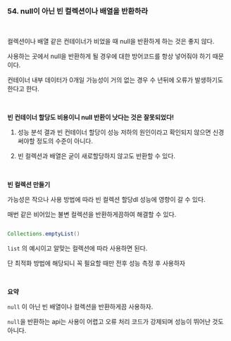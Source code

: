 


### 54. null이 아닌 빈 컬렉션이나 배열을 반환하라

<br>

컬렉션이나 배열 같은 컨테이너가 비었을 때 null을 반환하게 하는 것은 좋지 않다.

사용하는 곳에서 null을 반환하게 될 경우에 대한 방어코드를 항상 넣어줘야 하기 때문이다.

컨테이너 내부 데이터가 0개일 가능성이 거의 없는 경우 수 년뒤에 오류가 발생하기도 한다고 한다.

<br>


**빈 컨테이너 할당도 비용이니 null 반환이 낫다는 것은 잘못되었다!**


1. 성능 분석 결과 빈 컨테이너 할당이 성능 저하의 원인이라고 확인되지 않으면 신경 써야할 정도의 수준이 아니다.

2. 빈 컬렉션과 배열은 굳이 새로할당하지 않고도 반환할 수 있다.


<br>


**빈 컬렉션 만들기**

가능성은 작으나 사용 방법에 따라 빈 컬렉션 할당dl 성능에 영향이 갈 수 있다.

매번 같은 비어있는 불변 컬렉션을 반환하게끔하여 해결할 수 있다.


```java

Collections.emptyList()

```

`list` 의 예시이고 알맞는 컬렉션에 따라 사용하면 된다.

단 최적화 방법에 해당되니 꼭 필요할 때만 전후 성능 측정 후 사용하자

<br>


**요약**

`null` 이 아닌 빈 배열이나 컬렉션을 반환하게끔 사용하자.

`null`을 반환하는 api는 사용이 어렵고 오류 처리 코드가 강제되며 성능이 뛰어난 것도 아니다.

